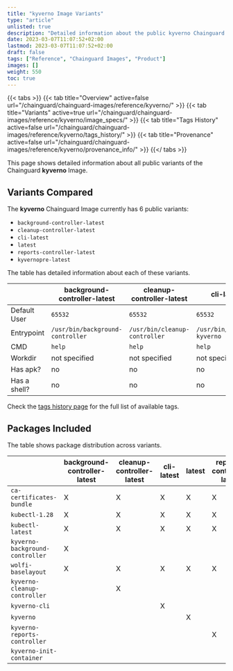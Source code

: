 ```yaml
---
title: "kyverno Image Variants"
type: "article"
unlisted: true
description: "Detailed information about the public kyverno Chainguard Image variants"
date: 2023-03-07T11:07:52+02:00
lastmod: 2023-03-07T11:07:52+02:00
draft: false
tags: ["Reference", "Chainguard Images", "Product"]
images: []
weight: 550
toc: true
---
```


{{< tabs >}}
{{< tab title="Overview" active=false url="/chainguard/chainguard-images/reference/kyverno/" >}}
{{< tab title="Variants" active=true url="/chainguard/chainguard-images/reference/kyverno/image_specs/" >}}
{{< tab title="Tags History" active=false url="/chainguard/chainguard-images/reference/kyverno/tags_history/" >}}
{{< tab title="Provenance" active=false url="/chainguard/chainguard-images/reference/kyverno/provenance_info/" >}}
{{</ tabs >}}

This page shows detailed information about all public variants of the Chainguard **kyverno** Image.

## Variants Compared
The **kyverno** Chainguard Image currently has 6 public variants: 

- `background-controller-latest`
- `cleanup-controller-latest`
- `cli-latest`
- `latest`
- `reports-controller-latest`
- `kyvernopre-latest`

The table has detailed information about each of these variants.

|              | background-controller-latest     | cleanup-controller-latest     | cli-latest                 | latest             | reports-controller-latest     | kyvernopre-latest     |
|--------------|----------------------------------|-------------------------------|----------------------------|--------------------|-------------------------------|-----------------------|
| Default User | `65532`                          | `65532`                       | `65532`                    | `65532`            | `65532`                       | `65532`               |
| Entrypoint   | `/usr/bin/background-controller` | `/usr/bin/cleanup-controller` | `/usr/bin/kubectl-kyverno` | `/usr/bin/kyverno` | `/usr/bin/reports-controller` | `/usr/bin/kyvernopre` |
| CMD          | `help`                           | `help`                        | `help`                     | `help`             | `help`                        | `help`                |
| Workdir      | not specified                    | not specified                 | not specified              | not specified      | not specified                 | not specified         |
| Has apk?     | no                               | no                            | no                         | no                 | no                            | no                    |
| Has a shell? | no                               | no                            | no                         | no                 | no                            | no                    |

Check the [tags history page](/chainguard/chainguard-images/reference/kyverno/tags_history/) for the full list of available tags.

## Packages Included
The table shows package distribution across variants.

|                                 | background-controller-latest | cleanup-controller-latest | cli-latest | latest | reports-controller-latest | kyvernopre-latest |
|---------------------------------|------------------------------|---------------------------|------------|--------|---------------------------|-------------------|
| `ca-certificates-bundle`        | X                            | X                         | X          | X      | X                         | X                 |
| `kubectl-1.28`                  | X                            | X                         | X          | X      | X                         | X                 |
| `kubectl-latest`                | X                            | X                         | X          | X      | X                         | X                 |
| `kyverno-background-controller` | X                            |                           |            |        |                           |                   |
| `wolfi-baselayout`              | X                            | X                         | X          | X      | X                         | X                 |
| `kyverno-cleanup-controller`    |                              | X                         |            |        |                           |                   |
| `kyverno-cli`                   |                              |                           | X          |        |                           |                   |
| `kyverno`                       |                              |                           |            | X      |                           |                   |
| `kyverno-reports-controller`    |                              |                           |            |        | X                         |                   |
| `kyverno-init-container`        |                              |                           |            |        |                           | X                 |

